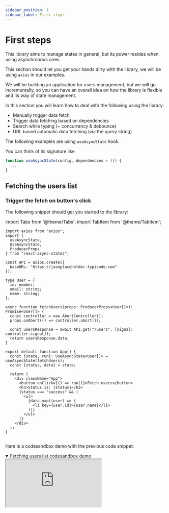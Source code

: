 ```yaml
---
sidebar_position: 1
sidebar_label: First steps
---
```


# First steps

This library aims to manage states in general, but its power resides when using
asynchronous ones.

This section should let you get your hands dirty with the library, we will be
using `axios` in our examples.

We will be building an application for users management, but we will go
incrementally, so you can have an overall idea on how the library is flexible
and its way of state management.

In this section you will learn how to deal with the following using the library:

- Manually trigger data fetch
- Trigger data fetching based on dependencies
- Search while typing (+ concurrency & debounce)
- URL based automatic data fetching (via the query string)

The following examples are using `useAsyncState` hook.

You can think of its signature like

```typescript
function useAsyncState(config, dependencies = []) {
  ...
}
```

## Fetching the users list

### Trigger the fetch on button's click

The following snippet should get you started to the library:

import Tabs from '@theme/Tabs'; import TabItem from '@theme/TabItem';

<Tabs>
<TabItem value="ts" label="Typescript">

```tsx
import axios from "axios";
import {
  useAsyncState,
  UseAsyncState,
  ProducerProps
} from "react-async-states";

const API = axios.create({
  baseURL: "https://jsonplaceholder.typicode.com"
});

type User = {
  id: number;
  email: string;
  name: string;
};

async function fetchUsers(props: ProducerProps<User[]>): Promise<User[]> {
  const controller = new AbortController();
  props.onAbort(() => controller.abort());

  const usersResponse = await API.get("/users", {signal: controller.signal});
  return usersResponse.data;
}

export default function App() {
  const {state, run}: UseAsyncState<User[]> = useAsyncState(fetchUsers);
  const {status, data} = state;

  return (
    <div className="App">
      <button onClick={() => run()}>Fetch users</button>
      <h3>Status is: {status}</h3>
      {status === "success" && (
        <ul>
          {data.map((user) => (
            <li key={user.id}>{user.name}</li>
          ))}
        </ul>
      )}
    </div>
  );
}
```

</TabItem>
<TabItem value="js" label="JavaScript">

```javascript

```

</TabItem>


</Tabs>

Here is a codesandbox demo with the previous code snippet:

<details open>
<summary>Fetching users list codesandbox demo</summary>

<iframe style={{width: '100%', height: '500px', border: 0, borderRadius: 4,
overflow: 'hidden'}}
src="https://codesandbox.io/embed/react-typescript-forked-8i2sib?fontsize=14&hidenavigation=1&theme=dark"
allow="accelerometer; ambient-light-sensor; camera; encrypted-media;
geolocation; gyroscope; hid; microphone; midi; payment; usb; vr;
xr-spatial-tracking"
sandbox="allow-forms allow-modals allow-popups allow-presentation
allow-same-origin allow-scripts"
/>

</details>

This example was chosen on purpose so it may be familiar to you if you already
know `react-query` or any other library using the same paradigm.

### Make it automatic on mount

Let's take a close look at how we used the `useAsyncState` hook in the previous
example:

```typescript
const {state, run}: UseAsyncState<User[]> = useAsyncState(fetchUsers);
```

This is equivalent to its base version:

```typescript
const {state, run}: UseAsyncState<User[]> = useAsyncState({
  // highlight-next-line
  producer: fetchUsers,
});
```

The base way to `useAsyncState` hook is the use a configuration object. If
sometimes your use case is basic, the library supported some shortcuts.

To make it run automatically on mount, let's mark it as `lazy: false`:

See it here:
<details>
<summary>Fetching users list automatically on mount codesandbox demo</summary>

<iframe style={{width: '100%', height: '500px', border: 0, borderRadius: 4,
overflow: 'hidden'}}
src="https://codesandbox.io/embed/react-typescript-forked-ycq7xf?fontsize=14&hidenavigation=1&theme=dark"
allow="accelerometer; ambient-light-sensor; camera; encrypted-media;
geolocation; gyroscope; hid; microphone; midi; payment; usb; vr;
xr-spatial-tracking"
sandbox="allow-forms allow-modals allow-popups allow-presentation
allow-same-origin allow-scripts"
/>

</details>


## Fetching the user details
### React to dependencies with condition

Now, let's fetch the user details when typing his id.

This time, we will be:

- Storing the `userId` in a state variable using react's `useState`.
- Pass the userId to our `producer` in the `payload`.
- Only fetch if the userId is `truthy`.
- Fetch everytime the `userId` changes.
- Abort the previous call if a second is done while `pending`.

Here is a full working example:


<Tabs>
<TabItem value="ts" label="Typescript">

```tsx
async function fetchUser(props: ProducerProps<User>): Promise<User> {
  const controller = new AbortController();
  props.onAbort(() => controller.abort());

  const {userId} = props.payload;

  const usersResponse = await API.get("/users/" + userId, {
    signal: controller.signal
  });
  return usersResponse.data;
}

export default function App() {
  const [userId, setUserId] = React.useState("");
  const {state}: UseAsyncState<User> = useAsyncState(
    {
      lazy: false,
      condition: !!userId,
      producer: fetchUser,
      payload: {
        userId
      }
    },
    [userId]
  );
  const {status, data, props} = state;

  return (
    <div className="App">
      <input onChange={(e) => setUserId(e.target.value)}/>
      <h3>Status is: {status}</h3>
      {status === "success" && (
        <details open>
          <pre>{JSON.stringify(data, null, 4)}</pre>
        </details>
      )}
      {status === "error" && (
        <div>
          error while retrieving user with id: {props?.payload.userId}
          <pre>{data.toString()}</pre>
        </div>
      )}
    </div>
  );
}

```

</TabItem>
<TabItem value="js" label="JavaScript">

```javascript

```

</TabItem>


</Tabs>

Try it here, notice the cancellation of previous requests, also, you can remove
the abort callback and/or the signal to make concurrency chaos, and make sure to
observe the consistency in the UI.

<details>
<summary>react to dependencies change with condition codesandbox demo</summary>

<iframe style={{width: '100%', height: '500px', border: 0, borderRadius: 4,
overflow: 'hidden'}}
src="https://codesandbox.io/embed/react-typescript-forked-qr44ti?fontsize=14&hidenavigation=1&theme=dark"
allow="accelerometer; ambient-light-sensor; camera; encrypted-media;
geolocation; gyroscope; hid; microphone; midi; payment; usb; vr;
xr-spatial-tracking"
sandbox="allow-forms allow-modals allow-popups allow-presentation
allow-same-origin allow-scripts"
/>

</details>

### Debounce search while typing

If we look at the previous example, we run a fetch request whenever the user
types something (and we ignore empty string).

Now, let's debounce the run by `400ms`:

That's all we need to do it:

```tsx
// ...
export default function App() {
  const [userId, setUserId] = React.useState("");
  const {state}: UseAsyncState<User> = useAsyncState(
    {
      lazy: false,
      condition: !!userId,
      producer: fetchUser,
      // highlight-next-line
      runEffect: "debounce",
      // highlight-next-line
      runEffectDurationMs: 400,
      payload: {
        userId
      }
    },
    [userId]
  );
  // ...
}

```

Try it here:

<details>
<summary>debounce the run codesandbox demo</summary>

<iframe style={{width: '100%', height: '500px', border: 0, borderRadius: 4,
overflow: 'hidden'}}
src="https://codesandbox.io/embed/react-typescript-forked-r2qd8q?fontsize=14&hidenavigation=1&theme=dark"
allow="accelerometer; ambient-light-sensor; camera; encrypted-media;
geolocation; gyroscope; hid; microphone; midi; payment; usb; vr;
xr-spatial-tracking"
sandbox="allow-forms allow-modals allow-popups allow-presentation
allow-same-origin allow-scripts"
/>

</details>

:::tip
The `run` function supports passing parameters to the `producer`, received as `args`.

Let's edit the previous example and get rid of the state variable:

```tsx

async function fetchUser(props: ProducerProps<User>): Promise<User> {
  const controller = new AbortController();
  props.onAbort(() => controller.abort());

  // highlight-next-line
  const [userId] = props.args;

  const usersResponse = await API.get("/users/" + userId, {
    signal: controller.signal
  });
  return usersResponse.data;
}

export default function App() {
  const { run, state }: UseAsyncState<User> = useAsyncState({
    lazy: true,
    producer: fetchUser,
    runEffect: "debounce",
    runEffectDurationMs: 400
  });
  const { status, data, props } = state;

  return (
    <div className="App">
      <input onChange={(e) => run(e.target.value)} />
      <h3>Status is: {status}</h3>
      {status === "success" && (
        <details open>
          <pre>{JSON.stringify(data, null, 4)}</pre>
        </details>
      )}
      {status === "error" && (
        <div>
          error while retrieving user with id: {props?.payload.userId}
          <pre>{data.toString()}</pre>
        </div>
      )}
    </div>
  );
}

```

See it here:

<details>
<summary>run with userId codesandbox demo</summary>

<iframe style={{width: '100%', height: '500px', border: 0, borderRadius: 4,
overflow: 'hidden'}}
src="https://codesandbox.io/embed/react-typescript-forked-dz0knu?fontsize=14&hidenavigation=1&theme=dark"
allow="accelerometer; ambient-light-sensor; camera; encrypted-media;
geolocation; gyroscope; hid; microphone; midi; payment; usb; vr;
xr-spatial-tracking"
sandbox="allow-forms allow-modals allow-popups allow-presentation
allow-same-origin allow-scripts"
/>

</details>


Notice that we removed the state variable and also the payload and the dependency
array.

The library's default dependencies are an empty array.
:::

### React to URL change

Now, rather than writing the user id and reacting to a state variable, let's
grab the `userId` from the url and navigate when the typed value changes.

```typescript
// highlit-next-line
const {userId} = useParams();
const {state}: UseAsyncState<User> = useAsyncState(
  {
    lazy: false,
    condition: !!userId,
    producer: fetchUser,
    payload: {
      userId
    }
  },
  [userId]
);
const {status, data, props} = state;


// AND

const navigate = useNavigate();

function onChange(e) {
  const id = e.target.value;
  if (id) {
    navigate(`/users/${id}`);
  }
}
<input onChange={onChange} />;

```

See it in action here:


<details>
<summary>Read userId from the URL codesandbox demo</summary>

<iframe style={{width: '100%', height: '500px', border: 0, borderRadius: 4,
overflow: 'hidden'}}
src="https://codesandbox.io/embed/react-typescript-forked-w9v2ss?fontsize=14&hidenavigation=1&theme=dark"
allow="accelerometer; ambient-light-sensor; camera; encrypted-media;
geolocation; gyroscope; hid; microphone; midi; payment; usb; vr;
xr-spatial-tracking"
sandbox="allow-forms allow-modals allow-popups allow-presentation
allow-same-origin allow-scripts"
/>

</details>


